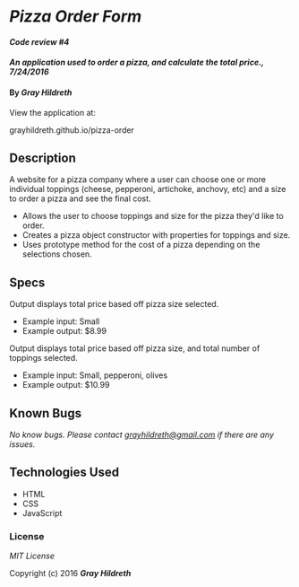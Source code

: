 # _Pizza Order Form_

#### _Code review #4_

#### _An application used to order a pizza, and calculate the total price., 7/24/2016_

#### By _**Gray Hildreth**_

View the application at:

grayhildreth.github.io/pizza-order

## Description

A website for a pizza company where a user can choose one or more individual toppings (cheese, pepperoni, artichoke, anchovy, etc) and a size to order a pizza and see the final cost.

* Allows the user to choose toppings and size for the pizza they'd like to order.
* Creates a pizza object constructor with properties for toppings and size.
* Uses prototype method for the cost of a pizza depending on the selections chosen.

## Specs

Output displays total price based off pizza size selected.
* Example input: Small
* Example output: $8.99

Output displays total price based off pizza size, and total number of toppings selected.
* Example input: Small, pepperoni, olives
* Example output: $10.99

## Known Bugs

_No know bugs.  Please contact grayhildreth@gmail.com if there are any issues._

## Technologies Used

* HTML
* CSS
* JavaScript

### License

*MIT License*

Copyright (c) 2016 **_Gray Hildreth_**
